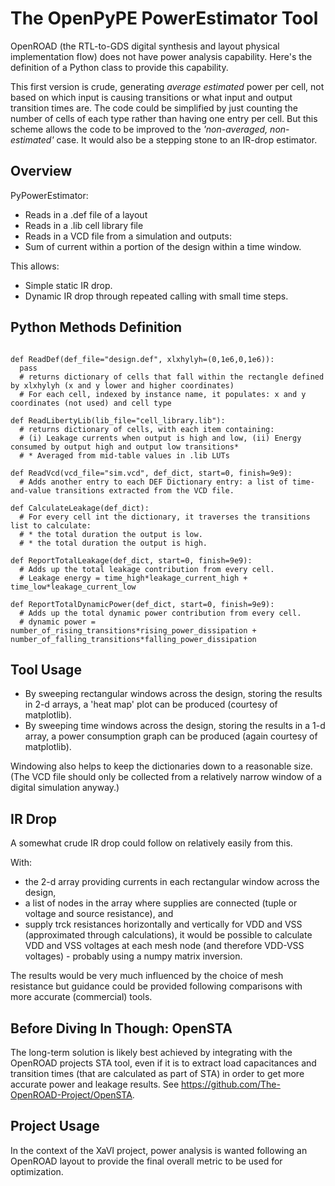 

# The OpenPyPE PowerEstimator Tool

OpenROAD (the RTL-to-GDS digital synthesis and layout physical implementation flow) does not have power analysis capability. 
Here's the definition of a Python class to provide this capability.

This first version is crude, generating _average estimated_ power per cell, not based on which input is causing transitions or what input and output transition times are. The code could be simplified by just counting the number of cells of each type rather than having one entry per cell. But this scheme allows the code to be improved to 
the _'non-averaged, non-estimated'_ case. It would also be a stepping stone to an IR-drop estimator.


## Overview

PyPowerEstimator:
* Reads in a .def file of a layout
* Reads in a .lib cell library file 
* Reads in a VCD file from a simulation
and outputs:
* Sum of current within a portion of the design within a time window.

This allows:
* Simple static IR drop.
* Dynamic IR drop through repeated calling with small time steps.


## Python Methods Definition

```class PyPowerEstimator():

def ReadDef(def_file="design.def", xlxhylyh=(0,1e6,0,1e6)):
  pass
  # returns dictionary of cells that fall within the rectangle defined by xlxhylyh (x and y lower and higher coordinates)
  # For each cell, indexed by instance name, it populates: x and y coordinates (not used) and cell type

def ReadLibertyLib(lib_file="cell_library.lib"):
  # returns dictionary of cells, with each item containing:
  # (i) Leakage currents when output is high and low, (ii) Energy consumed by output high and output low transitions*
  # * Averaged from mid-table values in .lib LUTs

def ReadVcd(vcd_file="sim.vcd", def_dict, start=0, finish=9e9):
  # Adds another entry to each DEF Dictionary entry: a list of time-and-value transitions extracted from the VCD file.

def CalculateLeakage(def_dict):
  # For every cell int the dictionary, it traverses the transitions list to calculate:
  # * the total duration the output is low.
  # * the total duration the output is high.

def ReportTotalLeakage(def_dict, start=0, finish=9e9):
  # Adds up the total leakage contribution from every cell.
  # Leakage energy = time_high*leakage_current_high + time_low*leakage_current_low

def ReportTotalDynamicPower(def_dict, start=0, finish=9e9):
  # Adds up the total dynamic power contribution from every cell.
  # dynamic power = number_of_rising_transitions*rising_power_dissipation + number_of_falling_transitions*falling_power_dissipation

```


## Tool Usage

* By sweeping rectangular windows across the design, storing the results in 2-d arrays, a 'heat map' plot can be produced (courtesy of matplotlib).
* By sweeping time windows across the design, storing the results in a 1-d array, a power consumption graph can be produced (again courtesy of matplotlib).

Windowing also helps to keep the dictionaries down to a reasonable size.
(The VCD file should only be collected from a relatively narrow window of a digital simulation anyway.)


## IR Drop

A somewhat crude IR drop could follow on relatively easily from this.

With:
* the 2-d array providing currents in each rectangular window across the design,
* a list of nodes in the array where supplies are connected (tuple or voltage and source resistance), and
* supply trck resistances horizontally and vertically for VDD and VSS (approximated through calculations),
it would be possible to calculate VDD and VSS voltages at each mesh node (and therefore VDD-VSS voltages) - probably using a numpy matrix inversion.

The results would be very much influenced by the choice of mesh resistance but guidance could be provided following comparisons with more accurate (commercial) tools.


## Before Diving In Though: OpenSTA

The long-term solution is likely best achieved by integrating with the OpenROAD projects STA tool, even if it is to extract load capacitances and transition times (that are calculated as part of STA) in order to get more accurate power and leakage results. See https://github.com/The-OpenROAD-Project/OpenSTA.


## Project Usage

In the context of the XaVI project, power analysis is wanted following an OpenROAD layout to provide the final overall metric to be used for optimization. 






